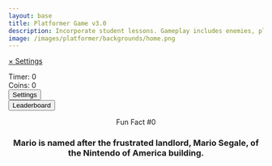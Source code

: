```yaml
---
layout: base
title: Platformer Game v3.0
description: Incorporate student lessons. Gameplay includes enemies, platforms, parallax backgrounds, settings with local storage, etc.  This revision introduces Settings, Leaderboard and Multiplayer.
image: /images/platformer/backgrounds/home.png
---
```


<!-- Syle is now located, as of Jan 2024 v2.0, in _sass/minima/dracula/platformer-styles.scss -->

<!-- DOM Settings Panel (sidebar id and div), managed by SettingsContro.js -->
<div id="sidebar" class="sidebar" style="z-index: 9999">
    <a href="javascript:void(0)" id="sidebar-header">&times; Settings</a>
  </div>
  <div id="leaderboardDropDown" class="leaderboardDropDown" style="z-index: 9999">
    <!-- <a href="javascript:void(0)" id="leaderboard-header">&times; Leaderboard</a> -->
  </div>
  
  <!--Audio for Mushroom -->
  <audio id="Mushroom" src="{{site.baseurl}}/assets/audio/Mushroom.mp3" preload="auto"></audio>
  
  <!--Audio for Death of Goomba -->
  <audio id="goombaDeath" src="{{site.baseurl}}/assets/audio/goomba-death.mp3" preload="auto"></audio>
  
  <!--Audio for Jump oF player -->
  <audio id ="PlayerJump" src="{{site.baseurl}}/assets/audio/mario-jump.mp3" preload="auto"></audio>
  
  <!--Audio for death of player -->
  <audio id ="PlayerDeath" src="{{site.baseurl}}/assets/audio/MarioDeath.mp3" preload="auto"></audio>
  
  <!--Audio for coin collection -->
  <audio id ="coin" src="{{site.baseurl}}/assets/audio/coin.mp3" preload="auto"></audio>

<!--Audio for when it hits top of platform -->
  <audio id ="stomp" src="{{site.baseurl}}/assets/audio/stomp2-93279.mp3" preload="auto"></audio>

  <!--Audo for when it hits the sides of platform -->    
  <audio id = "boing" src ="{{site.baseurl}}/assets/audio/boing-101318.mp3" preload="auto"></audio>

  <!--Audo for flushing -->    
  <audio id = "flush" src ="{{site.baseurl}}/assets/audio/toilet-flushing.mp3" preload="auto"></audio>
  
  <!--Audo for laser -->    
  <audio id = "laserSound" src ="{{site.baseurl}}/assets/audio/laser.mp3" preload="auto"></audio>

  <audio id = "laserCharge" src ="{{site.baseurl}}/assets/audio/charging-laser.mp3" preload="auto"></audio>
  
  
  <!-- Wrap both the controls and gameplay in a container div -->
  <div id="canvasContainer">
    <div class="submenu">
      <div id="score">
          Timer: <span id="timeScore">0</span>
      </div>
      <div id="score">
          Coins: <span id="coinScore">0</span>
      </div>
      <div id="gameBegin" hidden>
          <button id="startGame">Start Game</button>
      </div>
      <div id="gameOver" hidden>
          <button id="restartGame">Restart</button>
      </div>
      <div id="settings"> <!-- Controls -->
          <!-- Background controls -->
          <button id="settings-button">Settings</button>
      </div>
      <div id="leaderboard"> <!-- Controls -->
          <button id="leaderboard-button">Leaderboard</button>
      </div>
    </div>
    <!-- JavaScript-generated canvas items are inserted here -->
  </div>
  
  <div id="container">
      <header class="fun_facts">
      <p id="num">Fun Fact #0</p>
      <h3 id="fun_fact">Mario is named after the frustrated landlord, Mario Segale, of the Nintendo of America building.</h3> <!-- want to access later so have id-->
      </header>
    </div>
  
  <footer id="cut-story"></footer>

  <script type="module">
      // Imports to drive game
      import GameSetup from '{{site.baseurl}}/assets/js/platformer3x/GameSetup.js';
      import GameControl from '{{site.baseurl}}/assets/js/platformer3x/GameControl.js';
      import SettingsControl from '{{site.baseurl}}/assets/js/platformer3x/SettingsControl.js';
      import GameEnv from '{{site.baseurl}}/assets/js/platformer3x/GameEnv.js';
      import Leaderboard from '{{site.baseurl}}/assets/js/platformer3x/Leaderboard.js';
      import startCutstory from '{{site.baseurl}}/assets/js/platformer3x/Cutstory.js';;
  

      import RandomEvent from '{{site.baseurl}}/assets/js/platformer3x/RandomEvent.js';
      /* 
       * ==========================================
       * ========== Game Setup ====================
       * ==========================================
       * Game Setup prepares the Game Levels and Objects
       * 1.) There are one-to-many GameLevels in a Game
       * 2.) Each GameLevel has one-to-many GameObjects
       * ==========================================
      */
  
      // Setup game data, the objects and levels
      GameSetup.initLevels("{{site.baseurl}}");   
      /* 
       * ==========================================
       * ========== Game Control ==================
       * ==========================================
       * Game Control starts the game loop and activates game objects
       * 1.) GameControl cycles through GameLevels
       * 2.) Each GameLevel is on a looping timer, called within the game loop 
       * 3.) The game loop allows the game player (user), to interact with the game objects 
       * 4.) A timer (or score) tracks the time of user interaction within the game
       * ==========================================
      */
  
      // Start the PRIMARY game loop
     GameControl.gameLoop();
  
      /* 
      * ==========================================
      * ========== Settings Control ==============
      * ==========================================
      * Settings Control provides the ability to select game level and change game settings
      * 1.) SettingsControl must be after GameControl, it depends on GameLevels 
      * 2.) GameControl extends and implements LocalStorage to support the persistence of user data
      * 3.) Modifications can be made to User ID, GameSpeed, Gravity, and Invert(ing) screen color
      * ==========================================
      */
  
      // Construct settings sidebar, MVC variable paradigm, and async events to trigger user interaction
      SettingsControl.sidebar();
      Leaderboard.initializeLeaderboard();
      startCutstory();
      RandomEvent();
      /* 
       * ==========================================
       *  ========== Event / Listeners =============
       *  ==========================================
       * System Event listeners
       * 1.) Window resize and GameEnv.resize trigger system updates
       * 2.) Most event listeners remain near impacting functions
       * ==========================================
      */
  
      // Game refresh is required when the height and width of the screen are impacted
      window.addEventListener('resize', GameEnv.resize);
  
  </script>

